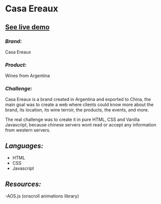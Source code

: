 # Casa Ereaux #

## [See live demo](https://casaereaux.netlify.app/) ##

### _Brand:_ ### 
Casa Ereaux
### _Product:_ ### 
Wines from Argentina

### _Challenge:_ ###

Casa Ereaux is a brand created in Argentina and exported to China, the main goal was to create a web where clients could know more about the brand, its location, 
its wine terroir, the products, the events, and more. 

The real challenge was to create it in pure HTML, CSS and Vanilla Javascript, because chinese servers wont read or accept any information from
western servers.

## _Languages:_ ##
- HTML
- CSS
- Javascript

## _Resources:_ ##
-AOS.js (onscroll animations library)
